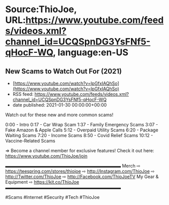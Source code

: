 # Source:ThioJoe, URL:https://www.youtube.com/feeds/videos.xml?channel_id=UCQSpnDG3YsFNf5-qHocF-WQ, language:en-US

## New Scams to Watch Out For (2021)
 - [https://www.youtube.com/watch?v=lpGfxIAQhSo](https://www.youtube.com/watch?v=lpGfxIAQhSo)
 - RSS feed: https://www.youtube.com/feeds/videos.xml?channel_id=UCQSpnDG3YsFNf5-qHocF-WQ
 - date published: 2021-01-30 00:00:00+00:00

Watch out for these new and more common scams!

0:00 - Intro
0:17 - Car Wrap Scam
1:37 - Family Emergency Scams
3:07 - Fake Amazon & Apple Calls
5:12 - Overpaid Utility Scams
6:20 - Package Waiting Scams
7:20 - Income Scams
8:50 - Covid Relief Scams
10:12 - Vaccine-Related Scams

⇒ Become a channel member for exclusive features! Check it out here: https://www.youtube.com/ThioJoe/join

▬▬▬▬▬▬▬▬▬▬▬▬▬▬▬▬▬▬▬▬▬▬▬▬▬▬
Merch ⇨ https://teespring.com/stores/thiojoe
⇨ http://Instagram.com/ThioJoe
⇨ http://Twitter.com/ThioJoe
⇨ http://Facebook.com/ThioJoeTV
My Gear & Equipment ⇨ https://kit.co/ThioJoe
▬▬▬▬▬▬▬▬▬▬▬▬▬▬▬▬▬▬▬▬▬▬▬▬▬▬

#Scams #Internet #Security #Tech #ThioJoe

